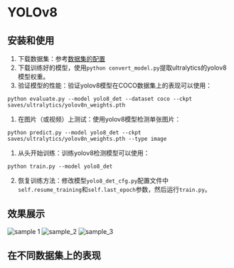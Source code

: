 # YOLOv8

## 安装和使用

1. 下载数据集：参考[数据集的配置](https://github.com/calmisential/Detection.pytorch/blob/main/docs/dataset.md)
2. 下载训练好的模型，使用`python convert_model.py`提取ultralytics的yolov8模型权重。
3. 验证模型的性能：验证yolov8模型在COCO数据集上的表现可以使用：
```
python evaluate.py --model yolo8_det --dataset coco --ckpt saves/ultralytics/yolov8n_weights.pth
```
1. 在图片（或视频）上测试：使用yolov8模型检测单张图片：
```
python predict.py --model yolo8_det --ckpt saves/ultralytics/yolov8n_weights.pth --type image 
```
1. 从头开始训练：训练yolov8检测模型可以使用：
```
python train.py --model yolo8_det
```
2. 恢复训练方法：修改模型`yolo8_det_cfg.py`配置文件中`self.resume_training`和`self.last_epoch`参数，然后运行`train.py`。

## 效果展示
![sample 1](https://github.com/calmiLovesAI/ComputerVision.pytorch/blob/main/performance/000000000139%402023-05-01-11-52-17.jpg) 
![sample_2](https://github.com/calmiLovesAI/ComputerVision.pytorch/blob/main/performance/000000001584%402023-05-01-11-52-17.jpg)
![sample_3](https://github.com/calmiLovesAI/ComputerVision.pytorch/blob/main/performance/000000006471%402023-05-01-11-52-17.jpg)

## 在不同数据集上的表现

